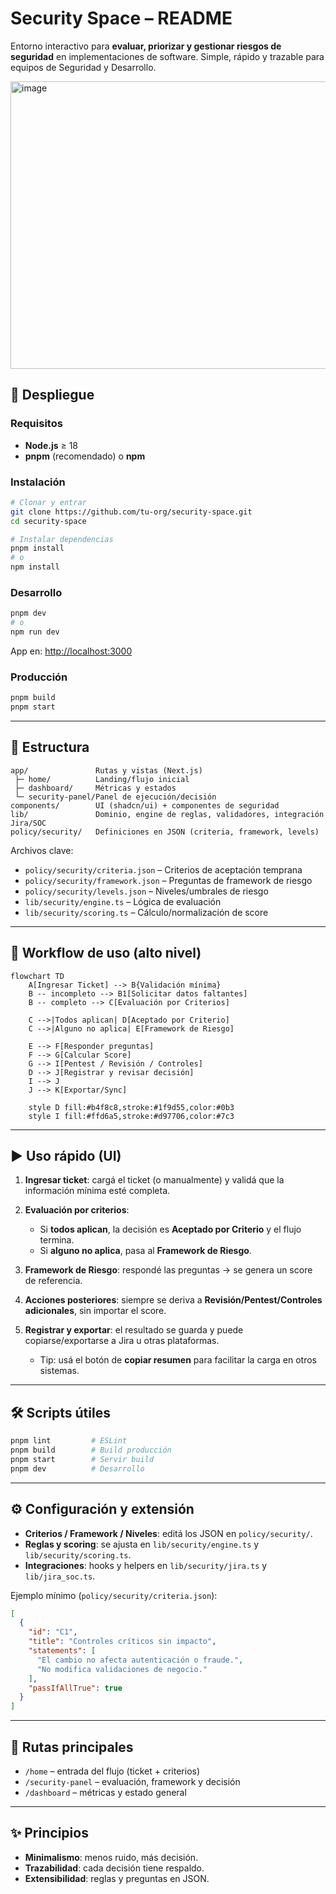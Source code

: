 # Security Space – README

Entorno interactivo para **evaluar, priorizar y gestionar riesgos de seguridad** en implementaciones de software.
Simple, rápido y trazable para equipos de Seguridad y Desarrollo.

<img width="975" height="460" alt="image" src="https://github.com/user-attachments/assets/8ba27788-a004-46aa-8ac2-4b0fbf189f97" />



## 🚀 Despliegue

### Requisitos

* **Node.js** ≥ 18
* **pnpm** (recomendado) o **npm**

### Instalación

```bash
# Clonar y entrar
git clone https://github.com/tu-org/security-space.git
cd security-space

# Instalar dependencias
pnpm install
# o
npm install
```

### Desarrollo

```bash
pnpm dev
# o
npm run dev
```

App en: [http://localhost:3000](http://localhost:3000)

### Producción

```bash
pnpm build
pnpm start
```

---

## 📂 Estructura

```
app/               Rutas y vistas (Next.js)
 ├─ home/          Landing/flujo inicial
 ├─ dashboard/     Métricas y estados
 └─ security-panel/Panel de ejecución/decisión
components/        UI (shadcn/ui) + componentes de seguridad
lib/               Dominio, engine de reglas, validadores, integración Jira/SOC
policy/security/   Definiciones en JSON (criteria, framework, levels)
```

Archivos clave:

* `policy/security/criteria.json` – Criterios de aceptación temprana
* `policy/security/framework.json` – Preguntas de framework de riesgo
* `policy/security/levels.json` – Niveles/umbrales de riesgo
* `lib/security/engine.ts` – Lógica de evaluación
* `lib/security/scoring.ts` – Cálculo/normalización de score

---

## 🔄 Workflow de uso (alto nivel)

```mermaid
flowchart TD
    A[Ingresar Ticket] --> B{Validación mínima}
    B -- incompleto --> B1[Solicitar datos faltantes]
    B -- completo --> C[Evaluación por Criterios]

    C -->|Todos aplican| D[Aceptado por Criterio]
    C -->|Alguno no aplica| E[Framework de Riesgo]

    E --> F[Responder preguntas]
    F --> G[Calcular Score]
    G --> I[Pentest / Revisión / Controles]
    D --> J[Registrar y revisar decisión]
    I --> J
    J --> K[Exportar/Sync]

    style D fill:#b4f8c8,stroke:#1f9d55,color:#0b3
    style I fill:#ffd6a5,stroke:#d97706,color:#7c3
```

---

## ▶️ Uso rápido (UI)

1. **Ingresar ticket**: cargá el ticket (o manualmente) y validá que la información mínima esté completa.
2. **Evaluación por criterios**:

   * Si **todos aplican**, la decisión es **Aceptado por Criterio** y el flujo termina.
   * Si **alguno no aplica**, pasa al **Framework de Riesgo**.
3. **Framework de Riesgo**: respondé las preguntas → se genera un score de referencia.
4. **Acciones posteriores**: siempre se deriva a **Revisión/Pentest/Controles adicionales**, sin importar el score.
5. **Registrar y exportar**: el resultado se guarda y puede copiarse/exportarse a Jira u otras plataformas.

   * Tip: usá el botón de **copiar resumen** para facilitar la carga en otros sistemas.

---

## 🛠️ Scripts útiles

```bash
pnpm lint         # ESLint
pnpm build        # Build producción
pnpm start        # Servir build
pnpm dev          # Desarrollo
```

---

## ⚙️ Configuración y extensión

* **Criterios / Framework / Niveles**: editá los JSON en `policy/security/`.
* **Reglas y scoring**: se ajusta en `lib/security/engine.ts` y `lib/security/scoring.ts`.
* **Integraciones**: hooks y helpers en `lib/security/jira.ts` y `lib/jira_soc.ts`.

Ejemplo mínimo (`policy/security/criteria.json`):

```json
[
  {
    "id": "C1",
    "title": "Controles críticos sin impacto",
    "statements": [
      "El cambio no afecta autenticación o fraude.",
      "No modifica validaciones de negocio."
    ],
    "passIfAllTrue": true
  }
]
```

---

## 🧭 Rutas principales

* `/home` – entrada del flujo (ticket + criterios)
* `/security-panel` – evaluación, framework y decisión
* `/dashboard` – métricas y estado general

---

## ✨ Principios

* **Minimalismo**: menos ruido, más decisión.
* **Trazabilidad**: cada decisión tiene respaldo.
* **Extensibilidad**: reglas y preguntas en JSON.

